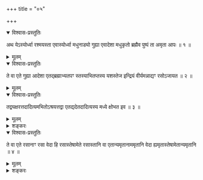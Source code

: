 +++
title = "०५"

+++

<details open><summary>विश्वास-प्रस्तुतिः</summary>

अथ येऽस्योर्ध्वा रश्मयस्ता एवास्योर्ध्वा मधुनाड्यो गुह्या एवादेशा
मधुकृतो ब्रह्मैव पुष्पं ता अमृता आपः ॥ १ ॥
</details>

<details><summary>मूलम्</summary>

अथ येऽस्योर्ध्वा रश्मयस्ता एवास्योर्ध्वा मधुनाड्यो गुह्या एवादेशा
मधुकृतो ब्रह्मैव पुष्पं ता अमृता आपः ॥ १ ॥
</details>

<details open><summary>विश्वास-प्रस्तुतिः</summary>

ते वा एते गुह्या आदेशा एतद्ब्रह्माभ्यतपꣳ स्तस्याभितप्तस्य यशस्तेज
इन्द्रियं वीर्यमन्नाद्यꣳ रसोऽजायत ॥ २ ॥
</details>

<details><summary>मूलम्</summary>

ते वा एते गुह्या आदेशा एतद्ब्रह्माभ्यतपꣳ स्तस्याभितप्तस्य यशस्तेज
इन्द्रियं वीर्यमन्नाद्यꣳ रसोऽजायत ॥ २ ॥
</details>

<details open><summary>विश्वास-प्रस्तुतिः</summary>

तद्व्यक्षरत्तदादित्यमभितोऽश्रयत्तद्वा एतद्यदेतदादित्यस्य मध्ये क्षोभत इव
॥ ३ ॥
</details>

<details><summary>मूलम्</summary>

तद्व्यक्षरत्तदादित्यमभितोऽश्रयत्तद्वा एतद्यदेतदादित्यस्य मध्ये क्षोभत इव
॥ ३ ॥
</details>

<details><summary>शङ्करः</summary>

अथ येऽस्योर्ध्वा रश्मय इत्यादि पूर्ववत् । गुह्या गोप्या रहस्या एव आदेशा
लोकद्वारीयादिविधय उपासनानि च कर्माङ्गविषयाणि मधुकृतः, ब्रह्मैव
शब्दाधिकारात्प्रणवाख्यं पुष्पम् । समानमन्यत् । मधु एतत्
आदित्यस्य मध्ये क्षोभत इव समाहितदृष्टेर्दृश्यते सञ्चलतीव ॥
</details>

<details open><summary>विश्वास-प्रस्तुतिः</summary>

ते वा एते रसानाꣳ रसा वेदा हि रसास्तेषामेते रसास्तानि वा
एतान्यमृतानाममृतानि वेदा
ह्यमृतास्तेषामेतान्यमृतानि ॥ ४ ॥
</details>

<details><summary>मूलम्</summary>

ते वा एते रसानाꣳ रसा वेदा हि रसास्तेषामेते रसास्तानि वा
एतान्यमृतानाममृतानि वेदा
ह्यमृतास्तेषामेतान्यमृतानि ॥ ४ ॥
</details>

<details><summary>शङ्करः</summary>

ते वा एते यथोक्ता रोहितादिरूपविशेषा रसानां रसाः । केषां रसानामिति, आह —
वेदा हि यस्माल्लोकनिष्यन्दत्वात्सारा इति रसाः, तेषां रसानां
कर्मभावमापन्नानामप्येते रोहितादिविशेषा रसा
अत्यन्तसारभूता इत्यर्थः । तथा अमृतानाममृतानि वेदा
ह्यमृताः, नित्यत्वात् , तेषामेतानि रोहितादीनि
रूपाण्यमृतानि । रसानां रसा इत्यादि
कर्मस्तुतिरेषा — यस्यैवंविशिष्टान्यमृतानि फलमिति
॥

इति पञ्चमखण्डभाष्यम् ॥
</details>


